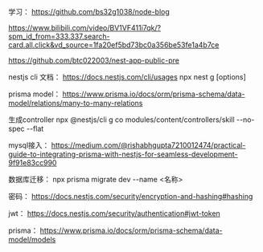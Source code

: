 学习：
https://github.com/bs32g1038/node-blog

https://www.bilibili.com/video/BV1VF411i7qk/?spm_id_from=333.337.search-card.all.click&vd_source=1fa20ef5bd73bc0a356be53fe1a4b7ce

https://github.com/btc022003/nest-app-public-pre

nestjs cli 文档：
https://docs.nestjs.com/cli/usages
npx nest g <schematic> <name> [options]

prisma model：
https://www.prisma.io/docs/orm/prisma-schema/data-model/relations/many-to-many-relations

生成controller
npx @nestjs/cli  g co modules/content/controllers/skill --no-spec --flat

mysql接入：
https://medium.com/@rishabhgupta7210012474/practical-guide-to-integrating-prisma-with-nestjs-for-seamless-development-9f91e83cc990


数据库迁移：
npx prisma migrate dev --name <名称>

密码：
https://docs.nestjs.com/security/encryption-and-hashing#hashing


jwt：
https://docs.nestjs.com/security/authentication#jwt-token

prisma：
https://www.prisma.io/docs/orm/prisma-schema/data-model/models



